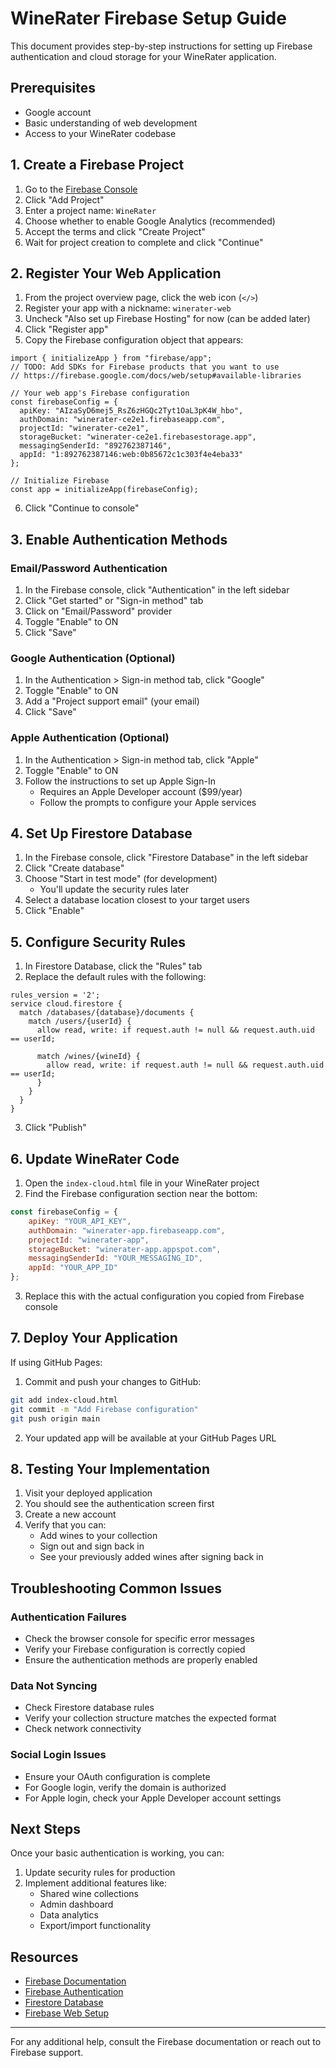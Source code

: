 # WineRater Firebase Setup Guide

This document provides step-by-step instructions for setting up Firebase authentication and cloud storage for your WineRater application.

## Prerequisites

- Google account
- Basic understanding of web development
- Access to your WineRater codebase

## 1. Create a Firebase Project

1. Go to the [Firebase Console](https://console.firebase.google.com/)
2. Click "Add Project"
3. Enter a project name: `WineRater`
4. Choose whether to enable Google Analytics (recommended)
5. Accept the terms and click "Create Project"
6. Wait for project creation to complete and click "Continue"

## 2. Register Your Web Application

1. From the project overview page, click the web icon (`</>`)
2. Register your app with a nickname: `winerater-web`
3. Uncheck "Also set up Firebase Hosting" for now (can be added later)
4. Click "Register app"
5. Copy the Firebase configuration object that appears:

```// Import the functions you need from the SDKs you need
import { initializeApp } from "firebase/app";
// TODO: Add SDKs for Firebase products that you want to use
// https://firebase.google.com/docs/web/setup#available-libraries

// Your web app's Firebase configuration
const firebaseConfig = {
  apiKey: "AIzaSyD6mej5_RsZ6zHGQc2Tyt1OaL3pK4W_hbo",
  authDomain: "winerater-ce2e1.firebaseapp.com",
  projectId: "winerater-ce2e1",
  storageBucket: "winerater-ce2e1.firebasestorage.app",
  messagingSenderId: "892762387146",
  appId: "1:892762387146:web:0b85672c1c303f4e4eba33"
};

// Initialize Firebase
const app = initializeApp(firebaseConfig);
```

6. Click "Continue to console"

## 3. Enable Authentication Methods

### Email/Password Authentication

1. In the Firebase console, click "Authentication" in the left sidebar
2. Click "Get started" or "Sign-in method" tab
3. Click on "Email/Password" provider
4. Toggle "Enable" to ON
5. Click "Save"

### Google Authentication (Optional)

1. In the Authentication > Sign-in method tab, click "Google"
2. Toggle "Enable" to ON
3. Add a "Project support email" (your email)
4. Click "Save"

### Apple Authentication (Optional)

1. In the Authentication > Sign-in method tab, click "Apple"
2. Toggle "Enable" to ON
3. Follow the instructions to set up Apple Sign-In
   - Requires an Apple Developer account ($99/year)
   - Follow the prompts to configure your Apple services

## 4. Set Up Firestore Database

1. In the Firebase console, click "Firestore Database" in the left sidebar
2. Click "Create database"
3. Choose "Start in test mode" (for development)
   - You'll update the security rules later
4. Select a database location closest to your target users
5. Click "Enable"

## 5. Configure Security Rules

1. In Firestore Database, click the "Rules" tab
2. Replace the default rules with the following:

```
rules_version = '2';
service cloud.firestore {
  match /databases/{database}/documents {
    match /users/{userId} {
      allow read, write: if request.auth != null && request.auth.uid == userId;
      
      match /wines/{wineId} {
        allow read, write: if request.auth != null && request.auth.uid == userId;
      }
    }
  }
}
```

3. Click "Publish"

## 6. Update WineRater Code

1. Open the `index-cloud.html` file in your WineRater project
2. Find the Firebase configuration section near the bottom:

```javascript
const firebaseConfig = {
    apiKey: "YOUR_API_KEY",
    authDomain: "winerater-app.firebaseapp.com",
    projectId: "winerater-app",
    storageBucket: "winerater-app.appspot.com",
    messagingSenderId: "YOUR_MESSAGING_ID",
    appId: "YOUR_APP_ID"
};
```

3. Replace this with the actual configuration you copied from Firebase console

## 7. Deploy Your Application

If using GitHub Pages:

1. Commit and push your changes to GitHub:
```bash
git add index-cloud.html
git commit -m "Add Firebase configuration"
git push origin main
```

2. Your updated app will be available at your GitHub Pages URL

## 8. Testing Your Implementation

1. Visit your deployed application
2. You should see the authentication screen first
3. Create a new account
4. Verify that you can:
   - Add wines to your collection
   - Sign out and sign back in
   - See your previously added wines after signing back in

## Troubleshooting Common Issues

### Authentication Failures

- Check the browser console for specific error messages
- Verify your Firebase configuration is correctly copied
- Ensure the authentication methods are properly enabled

### Data Not Syncing

- Check Firestore database rules
- Verify your collection structure matches the expected format
- Check network connectivity

### Social Login Issues

- Ensure your OAuth configuration is complete
- For Google login, verify the domain is authorized
- For Apple login, check your Apple Developer account settings

## Next Steps

Once your basic authentication is working, you can:

1. Update security rules for production
2. Implement additional features like:
   - Shared wine collections
   - Admin dashboard
   - Data analytics
   - Export/import functionality

## Resources

- [Firebase Documentation](https://firebase.google.com/docs)
- [Firebase Authentication](https://firebase.google.com/docs/auth)
- [Firestore Database](https://firebase.google.com/docs/firestore)
- [Firebase Web Setup](https://firebase.google.com/docs/web/setup)

---

For any additional help, consult the Firebase documentation or reach out to Firebase support.